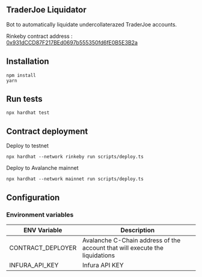 ## TraderJoe Liquidator

Bot to automatically liquidate undercollaterazed TraderJoe accounts.

Rinkeby contract address : [0x931dCCD87F217BEd0697b555350fd6fE0B5E3B2a](https://rinkeby.etherscan.io/address/0x931dCCD87F217BEd0697b555350fd6fE0B5E3B2a)

## Installation

```
npm install
yarn
```

## Run tests

```
npx hardhat test
```

## Contract deployment

Deploy to testnet

```
npx hardhat --network rinkeby run scripts/deploy.ts
```

Deploy to Avalanche mainnet

```
npx hardhat --network mainnet run scripts/deploy.ts
```

## Configuration

### Environment variables

| ENV Variable      | Description                                                                 |
| ----------------- | --------------------------------------------------------------------------- |
| CONTRACT_DEPLOYER | Avalanche C-Chain address of the account that will execute the liquidations |
| INFURA_API_KEY    | Infura API KEY                                                              |
